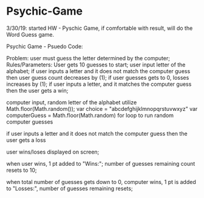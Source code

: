 # Psychic-Game

3/30/19: started HW - Pyschic Game, if comfortable with result, will do the Word Guess game.

Psychic Game - Psuedo Code:

Problem: 
    user must guess the letter determined by the computer;
Rules/Parameters:
    User gets 10 guesses to start;
    user input letter of the alphabet;
    if user inputs a letter and it does not match the computer guess
    then user guess count decreases by (1);
    if user guesses gets to 0, losses increases by (1);
    if user inputs a letter, and it matches the computer guess
    then the user gets a win;


computer input, random letter of the alphabet utilize Math.floor(Math.random());
var choice = "abcdefghijklmnopqrstuvwxyz"
var computerGuess = Math.floor(Math.random)
for loop to run random computer guesses

<!-- for (var i =0; i < )
 -->



if user inputs a letter and it does not match the computer guess
    then the user gets a loss

<!-- if var userGuess === computerGuess {
    wins-text +1
} else {
    losses-text +1
} -->

user wins/loses displayed on screen;

when user wins, 1 pt added to "Wins:";
    number of guesses remaining count resets to 10;

when total number of guesses gets down to 0, computer wins, 1 pt is added to "Losses:", number of guesses remaining resets;





